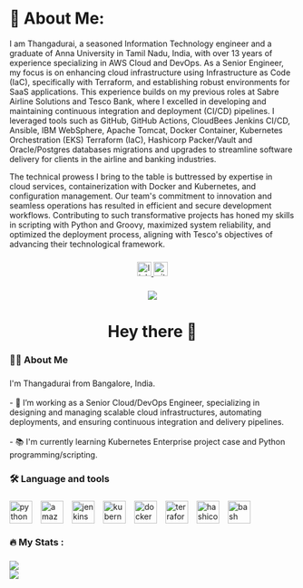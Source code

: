 # 💫 About Me:
I am Thangadurai, a seasoned Information Technology engineer and a graduate of Anna University in Tamil Nadu, India, with over 13 years of experience specializing in AWS Cloud and DevOps. 
As a Senior Engineer, my focus is on enhancing cloud infrastructure using Infrastructure as Code (IaC), specifically with Terraform, and establishing robust environments for SaaS applications. 
This experience builds on my previous roles at Sabre Airline Solutions and Tesco Bank, where I excelled in developing and maintaining continuous integration and deployment (CI/CD) pipelines. 
I leveraged tools such as GitHub, GitHub Actions, CloudBees Jenkins CI/CD, Ansible, IBM WebSphere, Apache Tomcat, Docker Container, Kubernetes Orchestration (EKS) Terraform (IaC), Hashicorp Packer/Vault and Oracle/Postgres databases migrations and upgrades to streamline software delivery for clients in the airline and banking industries.

The technical prowess I bring to the table is buttressed by expertise in cloud services, containerization with Docker and Kubernetes, and configuration management. 
Our team's commitment to innovation and seamless operations has resulted in efficient and secure development workflows. 
Contributing to such transformative projects has honed my skills in scripting with Python and Groovy, maximized system reliability, and optimized the deployment process, aligning with Tesco's objectives of advancing their technological framework.

###

<div align="center">
  <a href="https://www.linkedin.com/in/thangadurai-murugan-87958556/" target="_blank">
  <img src="https://img.shields.io/static/v1?message=LinkedIn&logo=linkedin&label=&color=0077B5&logoColor=white&labelColor=&style=for-the-badge" height="25" alt="linkedin logo"/>

  </a>
  
<a href="https://github.com/thangacodes/" target="_blank">
  <img src="https://img.shields.io/static/v1?message=GitHub&logo=github&label=&color=000000&logoColor=white&labelColor=&style=for-the-badge" height="25" alt="github logo" />
</a>
</div>

###

<div align="center">
  <img src="https://visitor-badge.laobi.icu/badge?page_id=thangacodes.thangacodes&" />
</div>

###

<h1 align="center">Hey there 👋</h1>

###

<h3 align="left">👩‍💻  About Me</h3>

###

<p align="left">
  I'm Thangadurai from Bangalore, India.
  <br><br>
  - 🔭 I’m working as a Senior Cloud/DevOps Engineer, specializing in designing and managing scalable cloud infrastructures, automating deployments, and ensuring continuous integration and delivery pipelines.
  <br><br>
  - 📚 I'm currently learning Kubernetes Enterprise project case and Python programming/scripting.
  <br>
</p>

###

<h3 align="left">🛠 Language and tools</h3>

###

<div align="left" style="display: flex; flex-wrap: wrap; gap: 15px;">
  <!-- Python Logo -->
  <img src="https://cdn.jsdelivr.net/gh/devicons/devicon/icons/python/python-original-wordmark.svg" height="40" alt="python logo" />

  <!-- AWS Logo -->
  <img src="https://cdn.jsdelivr.net/gh/devicons/devicon/icons/amazonwebservices/amazonwebservices-line-wordmark.svg" height="40" alt="amazonwebservices logo" />

  <!-- Jenkins Logo -->
  <img src="https://cdn.jsdelivr.net/gh/devicons/devicon/icons/jenkins/jenkins-original.svg" height="40" alt="jenkins logo" />

  <!-- Kubernetes Logo -->
  <img src="https://cdn.jsdelivr.net/gh/devicons/devicon/icons/kubernetes/kubernetes-plain.svg" height="40" alt="kubernetes logo" />

  <!-- Docker Logo -->
  <img src="https://cdn.jsdelivr.net/gh/devicons/devicon/icons/docker/docker-plain-wordmark.svg" height="40" alt="docker logo" />

  <!-- Terraform Logo (HashiCorp) -->
  <img src="https://cdn.jsdelivr.net/gh/devicons/devicon/icons/terraform/terraform-original-wordmark.svg" height="40" alt="terraform logo" />

  <!-- HashiCorp Vault Logo -->
  <img src="https://cdn.jsdelivr.net/gh/devicons/devicon/icons/vault/vault-original-wordmark.svg" height="40" alt="hashicorp vault logo" />

  <!-- Bash Logo -->
  <img src="https://cdn.jsdelivr.net/gh/devicons/devicon/icons/bash/bash-original.svg" height="40" alt="bash logo" />
</div>


###

<h3 align="left">🔥   My Stats :</h3>

###
![](https://github-readme-stats.vercel.app/api?username=thangacodes&theme=dark&hide_border=true&include_all_commits=true&count_private=true)<br/>
![](https://github-readme-streak-stats.herokuapp.com/?user=thangacodes&theme=dark&hide_border=true)<br/>

###
